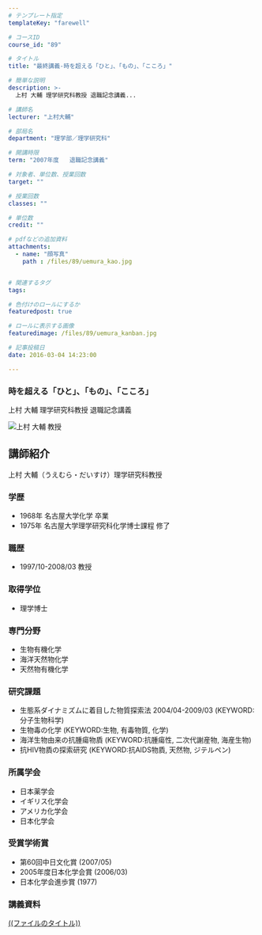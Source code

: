 ```yaml
---
# テンプレート指定
templateKey: "farewell"

# コースID
course_id: "89"

# タイトル
title: "最終講義-時を超える「ひと」、「もの」、「こころ」"

# 簡単な説明
description: >-
  上村 大輔 理学研究科教授 退職記念講義...

# 講師名
lecturer: "上村大輔"

# 部局名
department: "理学部／理学研究科"

# 開講時限
term: "2007年度	退職記念講義"

# 対象者、単位数、授業回数
target: ""

# 授業回数
classes: ""

# 単位数
credit: ""

# pdfなどの追加資料
attachments: 
  - name: "顔写真" 
    path : /files/89/uemura_kao.jpg


# 関連するタグ
tags:

# 色付けのロールにするか
featuredpost: true

# ロールに表示する画像
featuredimage: /files/89/uemura_kanban.jpg

# 記事投稿日
date: 2016-03-04 14:23:00

---
```

### 時を超える「ひと」、「もの」、「こころ」 

上村 大輔 理学研究科教授 退職記念講義

![上村 大輔 教授](/files/89/uemura_kao.jpg) 
## 講師紹介

上村 大輔（うえむら・だいすけ）理学研究科教授 

### 学歴

  * 1968年 名古屋大学化学 卒業 
  * 1975年 名古屋大学理学研究科化学博士課程 修了 

### 職歴

  * 1997/10-2008/03 教授

### 取得学位

  * 理学博士

### 専門分野

  * 生物有機化学
  * 海洋天然物化学
  * 天然物有機化学

### 研究課題

  * 生態系ダイナミズムに着目した物質探索法 2004/04-2009/03 (KEYWORD:分子生物科学)
  * 生物毒の化学 (KEYWORD:生物, 有毒物質, 化学) 
  * 海洋生物由来の抗腫瘍物貭 (KEYWORD:抗腫瘍性, 二次代謝産物, 海産生物)
  * 抗HIV物貭の探索研究 (KEYWORD:抗AIDS物貭, 天然物, ジテルペン)

### 所属学会

  * 日本薬学会
  * イギリス化学会
  * アメリカ化学会
  * 日本化学会

### 受賞学術賞

  * 第60回中日文化賞 (2007/05)
  * 2005年度日本化学会賞 (2006/03)
  * 日本化学会進歩賞 (1977)
### 講義資料


[((ファイルのタイトル))](/files/89/((ファイル名))) 

